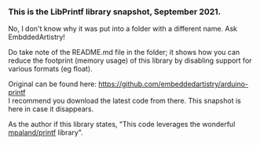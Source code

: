 ### This is the LibPrintf library snapshot, September 2021. 
No, I don't know why it was put into a folder with a different name. Ask EmbddedArtistry!  

Do take note of the README.md file in the folder; it shows how you can reduce the footprint (memory usage) of this library by disabling support for various formats (eg float).  

Original can be found here: https://github.com/embeddedartistry/arduino-printf  
I recommend you download the latest code from there. This snapshot is here in case it disappears.  

As the author if this library states, "This code leverages the wonderful [mpaland/printf](https://github.com/mpaland/printf) library".  
